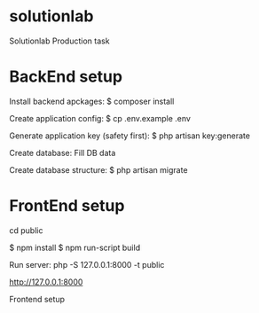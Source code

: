 # solutionlab
Solutionlab Production task

# BackEnd setup

Install backend apckages:
$ composer install

Create application config:
$ cp .env.example .env

Generate application key (safety first):
$ php artisan key:generate

Create database:
Fill DB data

Create database structure:
$ php artisan migrate

# FrontEnd setup

cd public

$ npm install
$ npm run-script build

Run server:
php -S 127.0.0.1:8000 -t public

http://127.0.0.1:8000

Frontend setup